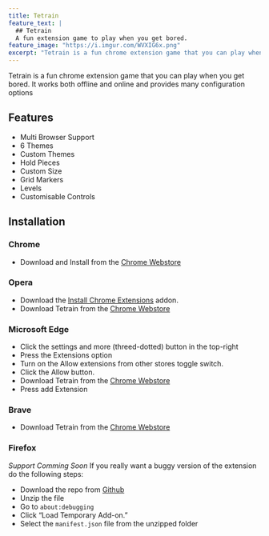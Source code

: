 ```yaml
---
title: Tetrain
feature_text: |
  ## Tetrain
  A fun extension game to play when you get bored.
feature_image: "https://i.imgur.com/WVXIG6x.png"
excerpt: "Tetrain is a fun chrome extension game that you can play when you get bored. It works both offline and online and provides many configuration options"
---
```


Tetrain is a fun chrome extension game that you can play when you get bored. It works both offline and online and provides many configuration options

<!---{% include button.html text="Fork it" icon="github" link="https://github.com/daviddarnes/alembic" color="#0366d6" %} {% include button.html text="Tweet it" icon="twitter" link="https://twitter.com/intent/tweet/?url=https://alembic.darn.es&text=Alembic%20-%20A%20Jekyll%20boilerplate%20theme&via=DavidDarnes" color="#0d94e7" %} {% include button.html text="Install Alembic ⚗️" link="https://github.com/daviddarnes/alembic#installation" %} {% include button.html text="Tip me $5 💸" link="https://www.paypal.me/daviddarnes/5usd" color="#333333" %}--->

## Features

- Multi Browser Support
- 6 Themes
- Custom Themes
- Hold Pieces
- Custom Size
- Grid Markers
- Levels
- Customisable Controls


## Installation

### Chrome

* Download and Install from the [Chrome Webstore](https://chrome.google.com/webstore/detail/tetrain/ahekimalhnapoaonpjnfmkncjehligge)

### Opera

* Download the [Install Chrome Extensions](https://addons.opera.com/en-gb/extensions/details/install-chrome-extensions/) addon. 
* Download Tetrain from the [Chrome Webstore](https://chrome.google.com/webstore/detail/tetrain/ahekimalhnapoaonpjnfmkncjehligge)


### Microsoft Edge

* Click the settings and more (threed-dotted) button in the top-right
* Press the Extensions option
* Turn on the Allow extensions from other stores toggle switch.
* Click the Allow button.
* Download Tetrain from the [Chrome Webstore](https://chrome.google.com/webstore/detail/tetrain/ahekimalhnapoaonpjnfmkncjehligge)
* Press add Extension

### Brave
* Download Tetrain from the [Chrome Webstore](https://chrome.google.com/webstore/detail/tetrain/ahekimalhnapoaonpjnfmkncjehligge)

### Firefox
*Support Comming Soon*
If you really want a buggy version of the extension do the following steps:

* Download the repo from [Github](https://github.com/TheSavageTeddy/tetrain-extension)
* Unzip the file
* Go to `about:debugging`
* Click “Load Temporary Add-on.”
* Select the `manifest.json` file from the unzipped folder
